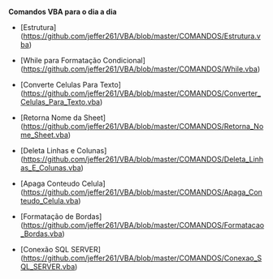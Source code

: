**Comandos VBA para o dia a dia**

- [Estrutura] (https://github.com/jeffer261/VBA/blob/master/COMANDOS/Estrutura.vba)

- [While para Formatação Condicional] (https://github.com/jeffer261/VBA/blob/master/COMANDOS/While.vba)

- [Converte Celulas Para Texto] (https://github.com/jeffer261/VBA/blob/master/COMANDOS/Converter_Celulas_Para_Texto.vba)

- [Retorna Nome da Sheet] (https://github.com/jeffer261/VBA/blob/master/COMANDOS/Retorna_Nome_Sheet.vba)

- [Deleta Linhas e Colunas] (https://github.com/jeffer261/VBA/blob/master/COMANDOS/Deleta_Linhas_E_Colunas.vba)

- [Apaga Conteudo Celula] (https://github.com/jeffer261/VBA/blob/master/COMANDOS/Apaga_Conteudo_Celula.vba)

- [Formatação de Bordas] (https://github.com/jeffer261/VBA/blob/master/COMANDOS/Formatacao_Bordas.vba)

- [Conexão SQL SERVER] (https://github.com/jeffer261/VBA/blob/master/COMANDOS/Conexao_SQL_SERVER.vba)

